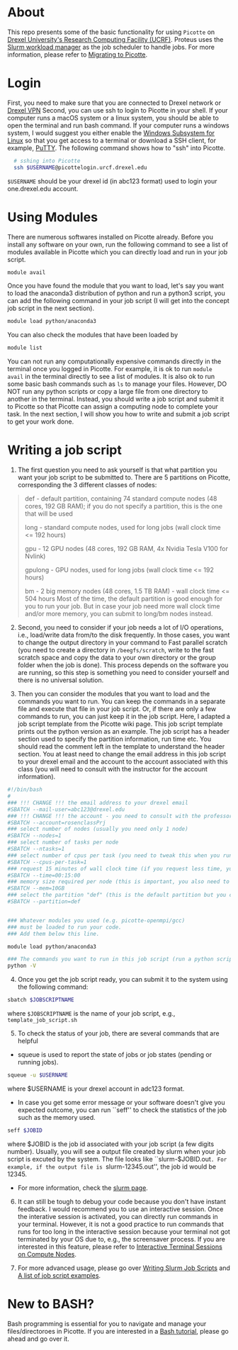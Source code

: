 # About 

This repo presents some of the basic functionality for using `Picotte` on [Drexel University's Research Computing Facility (UCRF)](http://www.drexel.edu/research/urcf/). Proteus uses the [Slurm workload manager](https://slurm.schedmd.com/overview.html) as the job scheduler to handle jobs. For more information, please refer to [Migrating to Picotte](https://proteusmaster.urcf.drexel.edu/urcfwiki/index.php/Migrating_to_Picotte). 

# Login
First, you need to make sure that you are connected to Drexel network or [Drexel VPN](https://drexel.edu/it/help/a-z/VPN/)
Second, you can use ssh to login to Picotte in your shell. If your computer runs a macOS system or a linux system, you should be able to open the terminal and run bash command. If your computer runs a windows system, I would suggest you either enable the [Windows Subsystem for Linux](https://docs.microsoft.com/en-us/windows/wsl/install-win10) so that you get access to a terminal or download a SSH client, for example, [PuTTY](https://www.putty.org/).
The following command shows how to "ssh" into Picotte.
```bash
  # sshing into Picotte
  ssh $USERNAME@picottelogin.urcf.drexel.edu
```
`$USERNAME` should be your drexel id (in abc123 format) used to login your one.drexel.edu account.

# Using Modules
There are numerous softwares installed on Picotte already. Before you install any software on your own, run the following command to see a list of modules available in Picotte which you can directly load and run in your job script.
```bash
module avail
```
Once you have found the module that you want to load, let's say you want to load the anaconda3 distribution of python and run a python3 script, you can add the following command in your job script (I will get into the concept job script in the next section).
```bash
module load python/anaconda3
```
You can also check the modules that have been loaded by
```bash
module list
```
You can not run any computationally expensive commands directly in the terminal once you logged in Picotte. For example, it is ok to run `module avail` in the terminal directly to see a list of modules. It is also ok to run some basic bash commands such as `ls` to manage your files. However, DO NOT run any python scripts or copy a large file from one directory to another in the terminal. Instead, you should write a job script and submit it to Picotte so that Picotte can assign a computing node to complete your task. In the next section, I will show you how to write and submit a job script to get your work done.

# Writing a job script
1. The first question you need to ask yourself is that what partition you want your job script to be submitted to. There are 5 partitions on Picotte, corresponding the 3 different classes of nodes:
> def - default partition, containing 74 standard compute nodes (48 cores, 192 GB RAM); if you do not specify a partition, this is the one that will be used
>
> long - standard compute nodes, used for long jobs (wall clock time <= 192 hours)
>
> gpu - 12 GPU nodes (48 cores, 192 GB RAM, 4x Nvidia Tesla V100 for Nvlink)
>
> gpulong - GPU nodes, used for long jobs (wall clock time <= 192 hours)
>
> bm - 2 big memory nodes (48 cores, 1.5 TB RAM) - wall clock time <= 504 hours
Most of the time, the default partition is good enough for you to run your job. But in case your job need more wall clock time and/or more memory, you can submit to long/bm nodes instead.

2. Second, you need to consider if your job needs a lot of I/O operations, i.e., load/write data from/to the disk frequently. In those cases, you want to change the output directory in your command to Fast parallel scratch (you need to create a directory in `/beegfs/scratch`, write to the fast scratch space and copy the data to your own directory or the group folder when the job is done). This process depends on the software you are running, so this step is something you need to consider yourself and there is no universal solution.

3. Then you can consider the modules that you want to load and the commands you want to run. You can keep the commands in a separate file and execute that file in your job script. Or, if there are only a few commands to run, you can just keep it in the job script. Here, I adapted a job script template from the Picotte wiki page. This job script template prints out the python version as an example. The job script has a header section used to specify the partition information, run time etc. You should read the comment left in the template to understand the header section. You at least need to change the email address in this job script to your drexel email and the account to the account associated with this class (you will need to consult with the instructor for the account information).
```bash
#!/bin/bash
#
### !!! CHANGE !!! the email address to your drexel email
#SBATCH --mail-user=abc123@drexel.edu
### !!! CHANGE !!! the account - you need to consult with the professor
#SBATCH --account=rosenclassPrj
### select number of nodes (usually you need only 1 node)
#SBATCH --nodes=1
### select number of tasks per node
#SBATCH --ntasks=1
### select number of cpus per task (you need to tweak this when you run a multi-thread program)
#SBATCH --cpus-per-task=1
### request 15 minutes of wall clock time (if you request less time, you can wait for less time to get your job run by the system, you need to have a good esitmation of the run time though).
#SBATCH --time=00:15:00
### memory size required per node (this is important, you also need to estimate a upper bound)
#SBATCH --mem=10GB
### select the partition "def" (this is the default partition but you can change according to your application)
#SBATCH --partition=def


### Whatever modules you used (e.g. picotte-openmpi/gcc)
### must be loaded to run your code.
### Add them below this line.

module load python/anaconda3

### The commands you want to run in this job script (run a python script, run a certain software with inputs and outpus etc.).
python -V
```

4. Once you get the job script ready, you can submit it to the system using the following command:
```bash
sbatch $JOBSCRIPTNAME
```
where `$JOBSCRIPTNAME` is the name of your job script, e.g., `template_job_script.sh`


5. To check the status of your job, there are several commands that are helpful
* squeue is used to report the state of jobs or job states (pending or running jobs).
```bash
squeue -u $USERNAME
```
where $USERNAME is your drexel account in adc123 format.
* In case you get some error message or your software doesn't give you expected outcome, you can run ``seff'' to check the statistics of the job such as the memory used.
```bash
seff $JOBID
```
where $JOBID is the job id associated with your job script (a few digits number). Usually, you will see a output file created by slurm when your job script is excuted by the system. The file looks like ``slurm-$JOBID.out``. For example, if the output file is ``slurm-12345.out'', the job id would be 12345.
* For more information, check the [slurm page](https://proteusmaster.urcf.drexel.edu/urcfwiki/index.php/Slurm_Quick_Start_Guide#Overview). 

6. It can still be tough to debug your code because you don't have instant feedback. I would recommend you to use an interactive session. Once the interative session is activated, you can directly run commands in your terminal. However, it is not a good practice to run commands that runs for too long in the interactive session because your terminal not got terminated by your OS due to, e.g., the screensaver process. If you are interested in this feature, please refer to [Interactive Terminal Sessions on Compute Nodes](https://proteusmaster.urcf.drexel.edu/urcfwiki/index.php/Interactive_Terminal_Sessions_on_Compute_Nodes).

7. For more advanced usage, please go over [Writing Slurm Job Scripts](https://proteusmaster.urcf.drexel.edu/urcfwiki/index.php/Writing_Slurm_Job_Scripts) and [A list of job script examples](https://proteusmaster.urcf.drexel.edu/urcfwiki/index.php/Category:Examples).

# New to BASH?
Bash programming is essential for you to navigate and manage your files/directoroes in Picotte. If you are interested in a [Bash tutorial](https://nbviewer.jupyter.org/github/gditzler/bio-course-materials/blob/master/notebooks/Bash-Tutorial.ipynb), please go ahead and go over it.


